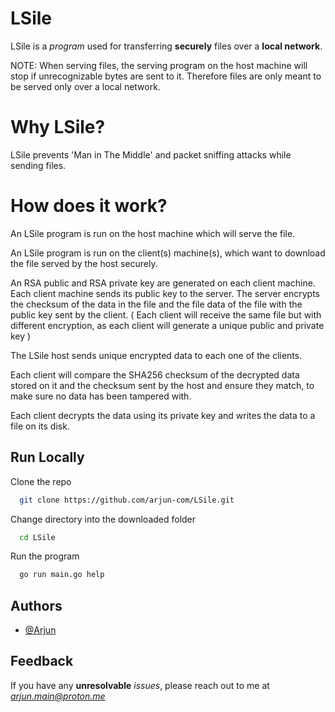 
# LSile

LSile is a _program_ used for transferring **securely** files over a **local network**.

NOTE: When serving files, the serving program on the host machine will stop if unrecognizable bytes are sent to it. Therefore files are only meant to be served only over a local network.

# Why LSile?

LSile prevents 'Man in The Middle' and packet sniffing attacks while sending files.

# How does it work?

An LSile program is run on the host machine which will serve the file.

An LSile program is run on the client(s) machine(s), which want to download the file served by the host securely. 

An RSA public and RSA private key are generated on each client machine.
Each client machine sends its public key to the server.
The server encrypts the checksum of the data in the file and the file data of the file with the public key sent by the client. ( Each client will receive the same file but with different encryption, as each client will generate a unique public and private key )

The LSile host sends unique encrypted data to each one of the clients.

Each client will compare the SHA256 checksum of the decrypted data stored on it and the checksum sent by the host and ensure they match, to make sure no data has been tampered with.

Each client decrypts the data using its private key and writes the data to a file on its disk.





## Run Locally

Clone the repo

```bash
  git clone https://github.com/arjun-com/LSile.git
```

Change directory into the downloaded folder

```bash
  cd LSile
```

Run the program

```bash
  go run main.go help
```


## Authors

- [@Arjun](https://www.github.com/arjun-com)


## Feedback

If you have any **unresolvable** _issues_, please reach out to me at *arjun.main@proton.me*

